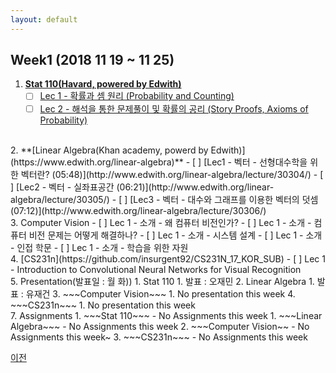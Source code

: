 ```yaml
---
layout: default
---
```


## Week1 (2018 11 19 ~ 11 25)

1. **[Stat 110(Havard, powered by Edwith)](https://www.edwith.org/harvardprobability)**
   - [ ] [Lec 1 - 확률과 셈 원리 (Probability and Counting)](http://www.edwith.org/harvardprobability/lecture/29349/)
   - [ ] [Lec 2 - 해석을 통한 문제풀이 및 확률의 공리 (Story Proofs, Axioms of Probability)](http://www.edwith.org/harvardprobability/lecture/30894/)  
 <br> 
2. **[Linear Algebra(Khan academy, powerd by Edwith)](https://www.edwith.org/linear-algebra)**
    - [ ] [Lec1 - 벡터 - 선형대수학을 위한 벡터란? (05:48)](http://www.edwith.org/linear-algebra/lecture/30304/)
    - [ ] [Lec2 - 벡터 - 실좌표공간 (06:21)](http://www.edwith.org/linear-algebra/lecture/30305/)
    - [ ] [Lec3 - 벡터 - 대수와 그래프를 이용한 벡터의 덧셈 (07:12)](http://www.edwith.org/linear-algebra/lecture/30306/)
<br>
3. Computer Vision
    - [ ] Lec 1 - 소개 - 왜 컴퓨터 비전인가?
    - [ ] Lec 1 - 소개 - 컴퓨터 비전 문제는 어떻게 해결하나?
    - [ ] Lec 1 - 소개 - 시스템 설계
    - [ ] Lec 1 - 소개 - 인접 학문
    - [ ] Lec 1 - 소개 - 학습을 위한 자원
<br>
4. [CS231n](https://github.com/insurgent92/CS231N_17_KOR_SUB)
    - [ ] Lec 1 - Introduction to Convolutional Neural Networks for Visual Recognition
<br>
5. Presentation(발표일 : 월 화))
    1. Stat 110
        1. 발표 : 오재민
    2. Linear Algebra
        1. 발표 : 유재건 
    3. ~~~Computer Vision~~~
        1. No presentation this week
    4. ~~~CS231n~~~
        1. No presentation this week
<br> 
7. Assignments
    1. ~~~Stat 110~~~
        - No Assignments this week
    1. ~~~Linear Algebra~~~
        - No Assignments this week
    2. ~~~Computer Vision~~
        - No Assignments this week~
    3. ~~~CS231n~~~
        - No Assignments this week 

[이전](../../)